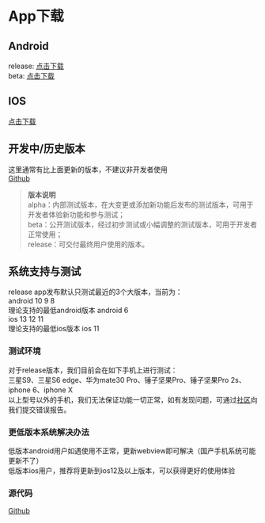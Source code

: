 # App下载

## Android  
release: [点击下载](https://cdn.diandeng.tech/blinker-2.4.7-release.apk)  
beta: [点击下载](https://cdn.diandeng.tech/blinker-2.4.8-beta4.apk)  

## IOS  
[点击下载](https://apps.apple.com/cn/app/id1498805902)  

## 开发中/历史版本
这里通常有比上面更新的版本，不建议非开发者使用  
[Github](https://github.com/blinker-iot/app-release/releases)  

> **版本说明**  
>     alpha：内部测试版本，在大变更或添加新功能后发布的测试版本，可用于开发者体验新功能和参与测试；  
>     beta：公开测试版本，经过初步测试或小幅调整的测试版本，可用于开发者正常使用；  
>     release：可交付最终用户使用的版本。  

## 系统支持与测试  
release app发布默认只测试最近的3个大版本，当前为：  
android 10 9 8  
理论支持的最低android版本 android 6  
ios 13 12 11  
理论支持的最低ios版本 ios 11  

### 测试环境  
对于release版本，我们目前会在如下手机上进行测试：  
三星S9、三星S6 edge、华为mate30 Pro、锤子坚果Pro、锤子坚果Pro 2s、iphone 6、iphone X  
以上型号以外的手机，我们无法保证功能一切正常，如有发现问题，可通过[社区](https://www.arduino.cn/thread-81133-1-1.html)向我们提交错误报告。  

### 更低版本系统解决办法  
低版本android用户如遇使用不正常，更新webview即可解决（国产手机系统可能更新不了）  
低版本ios用户，推荐将更新到ios12及以上版本，可以获得更好的使用体验  

### 源代码    
[Github](https://github.com/blinker-iot/blinker-app)  
